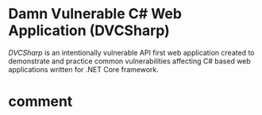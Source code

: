 # Damn Vulnerable C# Web Application (DVCSharp)

*DVCSharp* is an intentionally vulnerable API first web application created to demonstrate and practice common vulnerabilities affecting C# based web applications written for .NET Core framework.

# comment